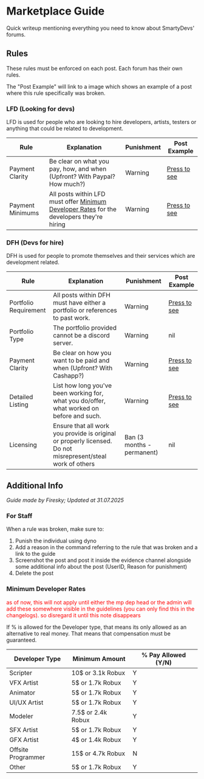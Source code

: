 # Marketplace Guide
Quick writeup mentioning everything you need to know about SmartyDevs' forums.

## Rules
These rules must be enforced on each post. Each forum has their own rules.

The "Post Example" will link to a image which shows an example of a post where this rule specifically was broken.
### LFD (Looking for devs)
LFD is used for people who are looking to hire developers, artists, testers or anything that could be related to development. 

|Rule|Explanation|Punishment|Post Example|
|----|-----------|----------|------------|
|Payment Clarity|Be clear on what you pay, how, and when (Upfront? With Paypal? How much?)|Warning|[Press to see](../Assets/ForumGuide/Images/NoPaymentClarityLFD.png)|
|Payment Minimums|All posts within LFD must offer [Minimum Developer Rates](#minimum-developer-rates) for the developers they're hiring|Warning|[Press to see](../Assets/ForumGuide/Images/NoPaymentMinimums.png)|

### DFH (Devs for hire)
DFH is used for people to promote themselves and their services which are development related.

|Rule|Explanation|Punishment|Post Example|
|----|-----------|----------|------------|
|Portfolio Requirement|All posts within DFH must have either a portfolio or references to past work.|Warning|[Press to see](../Assets/ForumGuide/Images/NoPortfolio.png)|
|Portfolio Type|The portfolio provided cannot be a discord server.|Warning|nil|
|Payment Clarity|Be clear on how you want to be paid and when (Upfront? With Cashapp?)|Warning|[Press to see](../Assets/ForumGuide/Images/NoPaymentClarity.png)|
|Detailed Listing|List how long you've been working for, what you do/offer, what worked on before and such.|Warning|[Press to see](../Assets/ForumGuide/Images/NoDetailedListing.png)|
|Licensing|Ensure that all work you provide is original or properly licensed. Do not misrepresent/steal work of others|Ban (3 months - permanent)|nil|

## Additional Info

*Guide made by Firesky; Updated at 31.07.2025*

### For Staff
When a rule was broken, make sure to:
1. Punish the individual using dyno
2. Add a reason in the command referring to the rule that was broken and a link to the guide
3. Screenshot the post and post it inside the evidence channel alongside some additional info about the post (UserID, Reason for punishment)
4. Delete the post

### Minimum Developer Rates
<font color="red">as of now, this will not apply until either the mp dep head or the admin will add these somewhere visible in the guidelines (you can only find this in the changelogs). so disregard it until this note disappears</font>

If % is allowed for the Developer type, that means its only allowed as an alternative to real money. That means that compensation must be guaranteed.

|Developer Type|Minimum Amount|% Pay Allowed (Y/N)|
|--------------|--------------|-------------------|
|Scripter|10$ or 3.1k Robux|Y|
|VFX Artist|5$ or 1.7k Robux|Y|
|Animator|5$ or 1.7k Robux|Y|
|UI/UX Artist|5$ or 1.7k Robux|Y|
|Modeler|7.5$ or 2.4k Robux|Y|
|SFX Artist|5$ or 1.7k Robux|Y|
|GFX Artist|4$ or 1.4k Robux|Y|
|Offsite Programmer|15$ or 4.7k Robux|N|
|Other|5$ or 1.7k Robux|Y|
